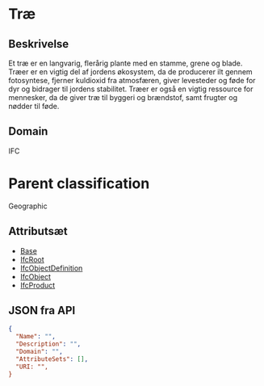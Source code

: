 # Træ

## Beskrivelse

Et træ er en langvarig, flerårig plante med en stamme, grene og blade. Træer er en vigtig del af jordens økosystem, da de producerer ilt gennem fotosyntese, fjerner kuldioxid fra atmosfæren, giver levesteder og føde for dyr og bidrager til jordens stabilitet. Træer er også en vigtig ressource for mennesker, da de giver træ til byggeri og brændstof, samt frugter og nødder til føde.

## Domain

IFC

# Parent classification

Geographic

## Attributsæt

- [Base](../../../GroupsOfAttributes/Base.md)
- [IfcRoot](../../../GroupsOfAttributes/IfcRoot.md)
- [IfcObjectDefinition](../../../GroupsOfAttributes/IfcObjectDefinition.md)
- [IfcObject](../../../GroupsOfAttributes/IfcObject.md)
- [IfcProduct](../../../GroupsOfAttributes/IfcProduct.md)

## JSON fra API

```json
{
  "Name": "",
  "Description": "",
  "Domain": "",
  "AttributeSets": [],
  "URI: "",
}
```
